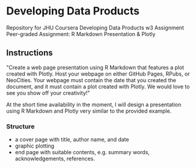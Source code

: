 # Developing Data Products #

Repository for JHU Coursera Developing Data Products w3 Assignment
Peer-graded Assignment: R Markdown Presentation & Plotly


## Instructions  ##

"Create a web page presentation using R Markdown that features a plot created with Plotly. Host your webpage on either GitHub Pages, RPubs, or NeoCities. Your webpage must contain the date that you created the document, and it must contain a plot created with Plotly. We would love to see you show off your creativity!"

At the short time availability in the moment, I will design a presentation using R Markdown and Plotly very similar to the provided example.

### Structure ###

- a cover page with title, author name, and date
- graphic plotting
- end page with suitable contents, e.g. summary words, acknowledgements, references.
